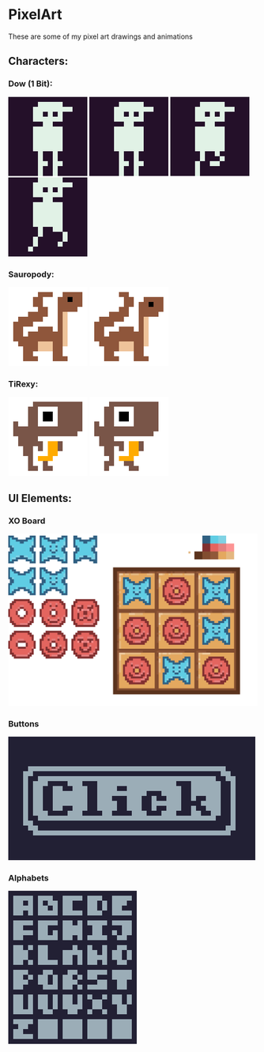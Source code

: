 # PixelArt
These are some of my pixel art drawings and animations

## Characters: 
### Dow (1 Bit):
![](Characters/Dow/1B_Dow_Idling.gif) ![](Characters/Dow/1B_Dow_Jumping.gif)
![](Characters/Dow/1B_Dow_Walking.gif) ![](Characters/Dow/1B_Dow_Running.gif)

### Sauropody: 
![](Characters/Dinos/sauropody_W%20Idling.gif) ![](Characters/Dinos/sauropody_W%20Walking.gif)

### TiRexy:
![](Characters/Dinos/TiRexy_W%20Idling.gif) ![](Characters/Dinos/TiRexy_W%20Walking.gif)

## UI Elements: 
### XO Board
![](XO/XO_Sandbox%20cropped.png)

### Buttons
![](UI/Button_Click.png)

### Alphabets
![](https://github.com/Joknaa/PixelArt/blob/main/.Random/Alphabets%204X4.png)
